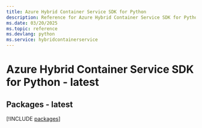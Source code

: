```yaml
---
title: Azure Hybrid Container Service SDK for Python
description: Reference for Azure Hybrid Container Service SDK for Python
ms.date: 03/20/2025
ms.topic: reference
ms.devlang: python
ms.service: hybridcontainerservice
---
```

# Azure Hybrid Container Service SDK for Python - latest
## Packages - latest
[!INCLUDE [packages](hybrid-container-service-index.md)]